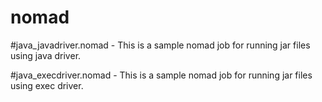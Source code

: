 # nomad

#java_javadriver.nomad -
This is a sample nomad job for running jar files using java driver.

#java_execdriver.nomad - 
This is a sample nomad job for running jar files using exec driver.
